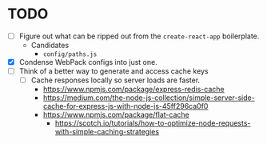 # TODO

- [ ] Figure out what can be ripped out from the `create-react-app` boilerplate.
  - Candidates
    - `config/paths.js`
- [x] Condense WebPack configs into just one.
- [ ] Think of a better way to generate and access cache keys
  - [ ] Cache responses locally so server loads are faster.
    - https://www.npmjs.com/package/express-redis-cache
    - https://medium.com/the-node-js-collection/simple-server-side-cache-for-express-js-with-node-js-45ff296ca0f0
    - https://www.npmjs.com/package/flat-cache
      - https://scotch.io/tutorials/how-to-optimize-node-requests-with-simple-caching-strategies
